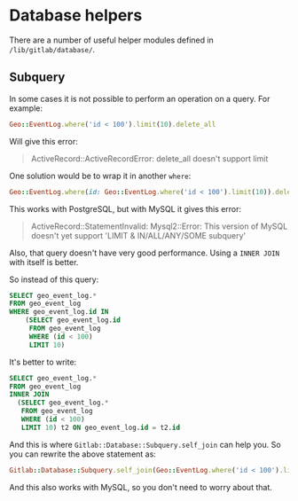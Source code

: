 # Database helpers

There are a number of useful helper modules defined in `/lib/gitlab/database/`.

## Subquery

In some cases it is not possible to perform an operation on a query.
For example:

```ruby
Geo::EventLog.where('id < 100').limit(10).delete_all
```

Will give this error:

> ActiveRecord::ActiveRecordError: delete_all doesn't support limit

One solution would be to wrap it in another `where`:

```ruby
Geo::EventLog.where(id: Geo::EventLog.where('id < 100').limit(10)).delete_all
```

This works with PostgreSQL, but with MySQL it gives this error:

> ActiveRecord::StatementInvalid: Mysql2::Error: This version of MySQL
> doesn't yet support 'LIMIT & IN/ALL/ANY/SOME subquery'

Also, that query doesn't have very good performance. Using a
`INNER JOIN` with itself is better.

So instead of this query:

```sql
SELECT geo_event_log.*
FROM geo_event_log
WHERE geo_event_log.id IN
    (SELECT geo_event_log.id
     FROM geo_event_log
     WHERE (id < 100)
     LIMIT 10)
```

It's better to write:

```sql
SELECT geo_event_log.*
FROM geo_event_log
INNER JOIN
  (SELECT geo_event_log.*
   FROM geo_event_log
   WHERE (id < 100)
   LIMIT 10) t2 ON geo_event_log.id = t2.id
```

And this is where `Gitlab::Database::Subquery.self_join` can help
you. So you can rewrite the above statement as:

```ruby
Gitlab::Database::Subquery.self_join(Geo::EventLog.where('id < 100').limit(10)).delete_all
```

And this also works with MySQL, so you don't need to worry about that.
